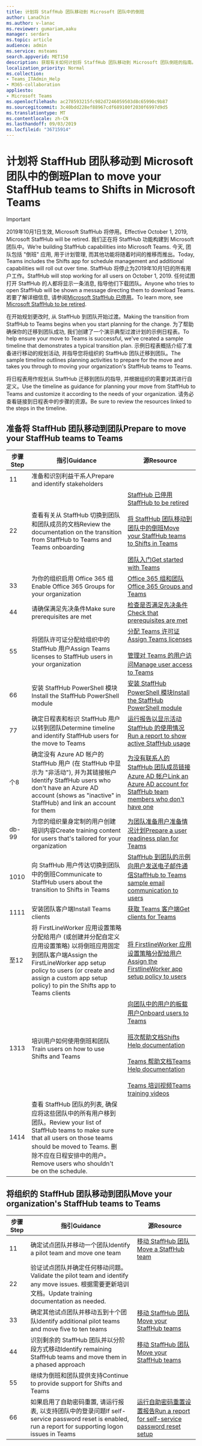 ```yaml
---
title: 计划将 StaffHub 团队移动到 Microsoft 团队中的倒班
author: LanaChin
ms.author: v-lanac
ms.reviewer: gumariam,aaku
manager: serdars
ms.topic: article
audience: admin
ms.service: msteams
search.appverid: MET150
description: 获取有关如何计划将 StaffHub 团队移动到 Microsoft 团队倒班的指南。
localization_priority: Normal
ms.collection:
- Teams_ITAdmin_Help
- M365-collaboration
appliesto:
- Microsoft Teams
ms.openlocfilehash: ac278593215fc982d7246059503d8c65990c9b87
ms.sourcegitcommit: 3c40bdd228ef88967cdf689100f2030f6997d9d5
ms.translationtype: MT
ms.contentlocale: zh-CN
ms.lasthandoff: 09/03/2019
ms.locfileid: "36715914"
---
```

# <a name="plan-to-move-your-staffhub-teams-to-shifts-in-microsoft-teams"></a><span data-ttu-id="a7ee4-103">计划将 StaffHub 团队移动到 Microsoft 团队中的倒班</span><span class="sxs-lookup"><span data-stu-id="a7ee4-103">Plan to move your StaffHub teams to Shifts in Microsoft Teams</span></span>

> [!IMPORTANT]
> <span data-ttu-id="a7ee4-104">2019年10月1日生效, Microsoft StaffHub 将停用。</span><span class="sxs-lookup"><span data-stu-id="a7ee4-104">Effective October 1, 2019, Microsoft StaffHub will be retired.</span></span> <span data-ttu-id="a7ee4-105">我们正在将 StaffHub 功能构建到 Microsoft 团队中。</span><span class="sxs-lookup"><span data-stu-id="a7ee4-105">We’re building StaffHub capabilities into Microsoft Teams.</span></span> <span data-ttu-id="a7ee4-106">今天, 团队包括 "倒班" 应用, 用于计划管理, 而其他功能将随着时间的推移而推出。</span><span class="sxs-lookup"><span data-stu-id="a7ee4-106">Today, Teams includes the Shifts app for schedule management and additional capabilities will roll out over time.</span></span> <span data-ttu-id="a7ee4-107">StaffHub 将停止为2019年10月1日的所有用户工作。</span><span class="sxs-lookup"><span data-stu-id="a7ee4-107">StaffHub will stop working for all users on October 1, 2019.</span></span> <span data-ttu-id="a7ee4-108">任何试图打开 StaffHub 的人都将显示一条消息, 指导他们下载团队。</span><span class="sxs-lookup"><span data-stu-id="a7ee4-108">Anyone who tries to open StaffHub will be shown a message directing them to download Teams.</span></span> <span data-ttu-id="a7ee4-109">若要了解详细信息, 请参阅[Microsoft StaffHub 已停用](microsoft-staffhub-to-be-retired.md)。</span><span class="sxs-lookup"><span data-stu-id="a7ee4-109">To learn more, see [Microsoft StaffHub to be retired](microsoft-staffhub-to-be-retired.md).</span></span> 

<span data-ttu-id="a7ee4-110">在开始规划更改时, 从 StaffHub 到团队开始过渡。</span><span class="sxs-lookup"><span data-stu-id="a7ee4-110">Making the transition from StaffHub to Teams begins when you start planning for the change.</span></span> <span data-ttu-id="a7ee4-111">为了帮助确保你的迁移到团队成功, 我们创建了一个演示典型过渡计划的示例日程表。</span><span class="sxs-lookup"><span data-stu-id="a7ee4-111">To help ensure your move to Teams is successful, we've created a sample  timeline that demonstrates a typical transition plan.</span></span> <span data-ttu-id="a7ee4-112">示例日程表概括介绍了准备进行移动的规划活动, 并指导您将组织的 StaffHub 团队迁移到团队。</span><span class="sxs-lookup"><span data-stu-id="a7ee4-112">The sample timeline outlines planning activities to prepare for the move and takes you through to moving your organization's StaffHub teams to Teams.</span></span>

<span data-ttu-id="a7ee4-113">将日程表用作规划从 StaffHub 迁移到团队的指导, 并根据组织的需要对其进行自定义。</span><span class="sxs-lookup"><span data-stu-id="a7ee4-113">Use the timeline as guidance for planning your move from StaffHub to Teams and customize it according to the needs of your organization.</span></span> <span data-ttu-id="a7ee4-114">请务必查看链接到日程表中的步骤的资源。</span><span class="sxs-lookup"><span data-stu-id="a7ee4-114">Be sure to review the resources linked to the steps in the timeline.</span></span>

## <a name="prepare-to-move-your-staffhub-teams-to-teams"></a><span data-ttu-id="a7ee4-115">准备将 StaffHub 团队移动到团队</span><span class="sxs-lookup"><span data-stu-id="a7ee4-115">Prepare to move your StaffHub teams to Teams</span></span>

|<span data-ttu-id="a7ee4-116">步骤</span><span class="sxs-lookup"><span data-stu-id="a7ee4-116">Step</span></span> |<span data-ttu-id="a7ee4-117">指引</span><span class="sxs-lookup"><span data-stu-id="a7ee4-117">Guidance</span></span>  |<span data-ttu-id="a7ee4-118">源</span><span class="sxs-lookup"><span data-stu-id="a7ee4-118">Resource</span></span> |
|---------|---------|---------|
|<span data-ttu-id="a7ee4-119">1</span><span class="sxs-lookup"><span data-stu-id="a7ee4-119">1</span></span>    |<span data-ttu-id="a7ee4-120">准备和识别利益干系人</span><span class="sxs-lookup"><span data-stu-id="a7ee4-120">Prepare and identify stakeholders</span></span>         |         |
|<span data-ttu-id="a7ee4-121">2</span><span class="sxs-lookup"><span data-stu-id="a7ee4-121">2</span></span>     |<span data-ttu-id="a7ee4-122">查看有关从 StaffHub 切换到团队和团队成员的文档</span><span class="sxs-lookup"><span data-stu-id="a7ee4-122">Review the documentation on the transition from StaffHub to Teams and Teams onboarding</span></span>         |[<span data-ttu-id="a7ee4-123">StaffHub 已停用</span><span class="sxs-lookup"><span data-stu-id="a7ee4-123">StaffHub to be retired</span></span>](microsoft-staffhub-to-be-retired.md)<br><br>[<span data-ttu-id="a7ee4-124">将 StaffHub 团队移动到团队中的倒班</span><span class="sxs-lookup"><span data-stu-id="a7ee4-124">Move your StaffHub teams to Shifts in Teams</span></span>](move-staffhub-teams-to-shifts-in-teams.md)<br><br>[<span data-ttu-id="a7ee4-125">团队入门</span><span class="sxs-lookup"><span data-stu-id="a7ee4-125">Get started with Teams</span></span>](../../get-started-with-teams-quick-start.md)         |
|<span data-ttu-id="a7ee4-126">3</span><span class="sxs-lookup"><span data-stu-id="a7ee4-126">3</span></span>    |<span data-ttu-id="a7ee4-127">为你的组织启用 Office 365 组</span><span class="sxs-lookup"><span data-stu-id="a7ee4-127">Enable Office 365 Groups for your organization</span></span>        |[<span data-ttu-id="a7ee4-128">Office 365 组和团队</span><span class="sxs-lookup"><span data-stu-id="a7ee4-128">Office 365 Groups and Teams</span></span>](../../Office-365-groups.md)      |
|<span data-ttu-id="a7ee4-129">4</span><span class="sxs-lookup"><span data-stu-id="a7ee4-129">4</span></span>    |<span data-ttu-id="a7ee4-130">请确保满足先决条件</span><span class="sxs-lookup"><span data-stu-id="a7ee4-130">Make sure prerequisites are met</span></span>         |[<span data-ttu-id="a7ee4-131">检查是否满足先决条件</span><span class="sxs-lookup"><span data-stu-id="a7ee4-131">Check that prerequisites are met</span></span>](move-staffhub-teams-to-shifts-in-teams.md#check-that-prerequisites-are-met)       |
|<span data-ttu-id="a7ee4-132">5</span><span class="sxs-lookup"><span data-stu-id="a7ee4-132">5</span></span>   |<span data-ttu-id="a7ee4-133">将团队许可证分配给组织中的 StaffHub 用户</span><span class="sxs-lookup"><span data-stu-id="a7ee4-133">Assign Teams licenses to StaffHub users in your organization</span></span>|[<span data-ttu-id="a7ee4-134">分配 Teams 许可证</span><span class="sxs-lookup"><span data-stu-id="a7ee4-134">Assign Teams licenses</span></span>](move-staffhub-teams-to-shifts-in-teams.md#assign-teams-licenses)<br><br>[<span data-ttu-id="a7ee4-135">管理对 Teams 的用户访问</span><span class="sxs-lookup"><span data-stu-id="a7ee4-135">Manage user access to Teams</span></span>](../../user-access.md)      |
|<span data-ttu-id="a7ee4-136">6</span><span class="sxs-lookup"><span data-stu-id="a7ee4-136">6</span></span>    |<span data-ttu-id="a7ee4-137">安装 StaffHub PowerShell 模块</span><span class="sxs-lookup"><span data-stu-id="a7ee4-137">Install the StaffHub PowerShell module</span></span>        |[<span data-ttu-id="a7ee4-138">安装 StaffHub PowerShell 模块</span><span class="sxs-lookup"><span data-stu-id="a7ee4-138">Install the StaffHub PowerShell module</span></span>](install-the-staffhub-powershell-module.md)        |
|<span data-ttu-id="a7ee4-139">7</span><span class="sxs-lookup"><span data-stu-id="a7ee4-139">7</span></span>     |<span data-ttu-id="a7ee4-140">确定日程表和标识 StaffHub 用户以转到团队</span><span class="sxs-lookup"><span data-stu-id="a7ee4-140">Determine timeline and identify StaffHub users for the move to Teams</span></span>       |[<span data-ttu-id="a7ee4-141">运行报告以显示活动 StaffHub 的使用情况</span><span class="sxs-lookup"><span data-stu-id="a7ee4-141">Run a report to show active StaffHub usage</span></span>](run-report-to-show-staffhub-usage.md) |
|<span data-ttu-id="a7ee4-142">个</span><span class="sxs-lookup"><span data-stu-id="a7ee4-142">8</span></span>     |<span data-ttu-id="a7ee4-143">确定没有 Azure AD 帐户的 StaffHub 用户 (在 StaffHub 中显示为 "非活动"), 并为其链接帐户</span><span class="sxs-lookup"><span data-stu-id="a7ee4-143">Identify StaffHub users who don't have an Azure AD account (shows as "inactive" in StaffHub) and link an account for them</span></span>     |[<span data-ttu-id="a7ee4-144">为没有联系人的 StaffHub 团队成员链接 Azure AD 帐户</span><span class="sxs-lookup"><span data-stu-id="a7ee4-144">Link an Azure AD account for StaffHub team members who don't have one</span></span>](move-staffhub-teams-to-shifts-in-teams.md#link-an-azure-ad-account-for-staffhub-team-members-who-dont-have-one)        |
|<span data-ttu-id="a7ee4-145">db-9</span><span class="sxs-lookup"><span data-stu-id="a7ee4-145">9</span></span>    |<span data-ttu-id="a7ee4-146">为您的组织量身定制的用户创建培训内容</span><span class="sxs-lookup"><span data-stu-id="a7ee4-146">Create training content for users that's tailored for your organization</span></span>         |[<span data-ttu-id="a7ee4-147">为团队准备用户准备情况计划</span><span class="sxs-lookup"><span data-stu-id="a7ee4-147">Prepare a user readiness plan for Teams</span></span>](../../upgrade-user-readiness.md)     |
|<span data-ttu-id="a7ee4-148">10</span><span class="sxs-lookup"><span data-stu-id="a7ee4-148">10</span></span>    |<span data-ttu-id="a7ee4-149">向 StaffHub 用户传达切换到团队中的倒班</span><span class="sxs-lookup"><span data-stu-id="a7ee4-149">Communicate to StaffHub users about the transition to Shifts in Teams</span></span>         |[<span data-ttu-id="a7ee4-150">StaffHub 到团队的示例向用户发送电子邮件通信</span><span class="sxs-lookup"><span data-stu-id="a7ee4-150">StaffHub to Teams sample email communication to users</span></span>](staffhub-to-teams-email-template.md)         |
|<span data-ttu-id="a7ee4-151">11</span><span class="sxs-lookup"><span data-stu-id="a7ee4-151">11</span></span>     |<span data-ttu-id="a7ee4-152">安装团队客户端</span><span class="sxs-lookup"><span data-stu-id="a7ee4-152">Install Teams clients</span></span>         |[<span data-ttu-id="a7ee4-153">获取 Teams 客户端</span><span class="sxs-lookup"><span data-stu-id="a7ee4-153">Get clients for Teams</span></span>](../../get-clients.md) |
|<span data-ttu-id="a7ee4-154">至</span><span class="sxs-lookup"><span data-stu-id="a7ee4-154">12</span></span>    |<span data-ttu-id="a7ee4-155">将 FirstLineWorker 应用设置策略分配给用户 (或创建并分配自定义应用设置策略) 以将倒班应用固定到团队客户端</span><span class="sxs-lookup"><span data-stu-id="a7ee4-155">Assign the FirstLineWorker app setup policy to users (or create and assign a custom app setup policy) to pin the Shifts app to Teams clients</span></span>  |[<span data-ttu-id="a7ee4-156">将 FirstlineWorker 应用设置策略分配给用户</span><span class="sxs-lookup"><span data-stu-id="a7ee4-156">Assign the FirstlineWorker app setup policy to users</span></span>](move-staffhub-teams-to-shifts-in-teams.md#assign-the-firstlineworker-app-setup-policy-to-users)         |
|<span data-ttu-id="a7ee4-157">13</span><span class="sxs-lookup"><span data-stu-id="a7ee4-157">13</span></span>     |<span data-ttu-id="a7ee4-158">培训用户如何使用倒班和团队</span><span class="sxs-lookup"><span data-stu-id="a7ee4-158">Train users on how to use Shifts and Teams</span></span>         |[<span data-ttu-id="a7ee4-159">向团队中的用户的板载用户</span><span class="sxs-lookup"><span data-stu-id="a7ee4-159">Onboard users to Teams</span></span>](move-staffhub-teams-to-shifts-in-teams.md#onboard-users-to-teams)<br><br>[<span data-ttu-id="a7ee4-160">班次帮助文档</span><span class="sxs-lookup"><span data-stu-id="a7ee4-160">Shifts Help documentation</span></span>](https://support.office.com/en-us/article/apps-and-services-cc1fba57-9900-4634-8306-2360a40c665b)<br><br>[<span data-ttu-id="a7ee4-161">Teams 帮助文档</span><span class="sxs-lookup"><span data-stu-id="a7ee4-161">Teams Help documentation</span></span>](https://support.office.com/teams)<br><br>[<span data-ttu-id="a7ee4-162">Teams 培训视频</span><span class="sxs-lookup"><span data-stu-id="a7ee4-162">Teams training videos</span></span>](https://support.office.com/article/microsoft-teams-video-training-4f108e54-240b-4351-8084-b1089f0d21d7)       |
|<span data-ttu-id="a7ee4-163">14</span><span class="sxs-lookup"><span data-stu-id="a7ee4-163">14</span></span>     |<span data-ttu-id="a7ee4-164">查看 StaffHub 团队的列表, 确保应将这些团队中的所有用户移到团队。</span><span class="sxs-lookup"><span data-stu-id="a7ee4-164">Review your list of StaffHub teams to make sure that all users on those teams should be moved to Teams.</span></span> <span data-ttu-id="a7ee4-165">删除不应在日程安排中的用户。</span><span class="sxs-lookup"><span data-stu-id="a7ee4-165">Remove users who shouldn't be on the schedule.</span></span> |         |

## <a name="move-your-organizations-staffhub-teams-to-teams"></a><span data-ttu-id="a7ee4-166">将组织的 StaffHub 团队移动到团队</span><span class="sxs-lookup"><span data-stu-id="a7ee4-166">Move your organization's StaffHub teams to Teams</span></span>

|<span data-ttu-id="a7ee4-167">步骤</span><span class="sxs-lookup"><span data-stu-id="a7ee4-167">Step</span></span> |<span data-ttu-id="a7ee4-168">指引</span><span class="sxs-lookup"><span data-stu-id="a7ee4-168">Guidance</span></span> |<span data-ttu-id="a7ee4-169">源</span><span class="sxs-lookup"><span data-stu-id="a7ee4-169">Resource</span></span>  |
|---------|---------|---------|
|<span data-ttu-id="a7ee4-170">1</span><span class="sxs-lookup"><span data-stu-id="a7ee4-170">1</span></span>  |<span data-ttu-id="a7ee4-171">确定试点团队并移动一个团队</span><span class="sxs-lookup"><span data-stu-id="a7ee4-171">Identify a pilot team and move one team</span></span>          |[<span data-ttu-id="a7ee4-172">移动 StaffHub 团队</span><span class="sxs-lookup"><span data-stu-id="a7ee4-172">Move a StaffHub team</span></span>](move-staffhub-teams-to-shifts-in-teams.md#move-a-staffhub-team)          |
|<span data-ttu-id="a7ee4-173">2</span><span class="sxs-lookup"><span data-stu-id="a7ee4-173">2</span></span>    |<span data-ttu-id="a7ee4-174">验证试点团队并确定任何移动问题。</span><span class="sxs-lookup"><span data-stu-id="a7ee4-174">Validate the pilot team and identify any move issues.</span></span> <span data-ttu-id="a7ee4-175">根据需要更新培训文档。</span><span class="sxs-lookup"><span data-stu-id="a7ee4-175">Update training documentation as needed.</span></span>         |         |
|<span data-ttu-id="a7ee4-176">3</span><span class="sxs-lookup"><span data-stu-id="a7ee4-176">3</span></span>     |<span data-ttu-id="a7ee4-177">确定其他试点团队并移动五到十个团队</span><span class="sxs-lookup"><span data-stu-id="a7ee4-177">Identify additional pilot teams and move five to ten teams</span></span>         |[<span data-ttu-id="a7ee4-178">移动 StaffHub 团队</span><span class="sxs-lookup"><span data-stu-id="a7ee4-178">Move your StaffHub teams</span></span>](move-staffhub-teams-to-shifts-in-teams.md#go-beyond-your-pilot-and-move-all-staffhub-teams)         |
|<span data-ttu-id="a7ee4-179">4</span><span class="sxs-lookup"><span data-stu-id="a7ee4-179">4</span></span>     |<span data-ttu-id="a7ee4-180">识别剩余的 StaffHub 团队并以分阶段方式移动</span><span class="sxs-lookup"><span data-stu-id="a7ee4-180">Identify remaining StaffHub teams and move them in a phased approach</span></span>         |[<span data-ttu-id="a7ee4-181">移动 StaffHub 团队</span><span class="sxs-lookup"><span data-stu-id="a7ee4-181">Move your StaffHub teams</span></span>](move-staffhub-teams-to-shifts-in-teams.md#go-beyond-your-pilot-and-move-all-staffhub-teams)         |
|<span data-ttu-id="a7ee4-182">5</span><span class="sxs-lookup"><span data-stu-id="a7ee4-182">5</span></span>     |<span data-ttu-id="a7ee4-183">继续为倒班和团队提供支持</span><span class="sxs-lookup"><span data-stu-id="a7ee4-183">Continue to provide support for Shifts and Teams</span></span>         |         |
|<span data-ttu-id="a7ee4-184">6</span><span class="sxs-lookup"><span data-stu-id="a7ee4-184">6</span></span>     |<span data-ttu-id="a7ee4-185">如果启用了自助密码重置, 请运行报表, 以支持团队中的登录问题</span><span class="sxs-lookup"><span data-stu-id="a7ee4-185">If self-service password reset is enabled, run a report for supporting logon issues in Teams</span></span>       |[<span data-ttu-id="a7ee4-186">运行自助密码重置设置报告</span><span class="sxs-lookup"><span data-stu-id="a7ee4-186">Run a report for self-service password reset setup</span></span>](https://docs.microsoft.com/azure/active-directory/authentication/howto-sspr-reporting)        |
